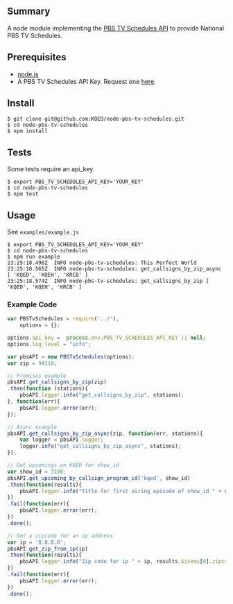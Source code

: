 ## Summary
A node module implementing the [PBS TV Schedules API](https://projects.pbs.org/confluence/display/tvsapi/TV+Schedules+Version+2) to provide National PBS TV Schedules.

## Prerequisites
* [node.js](https://nodejs.org/)
* A PBS TV Schedules API Key. Request one [here](http://open.pbs.org/tools/pbs-api-key-request/).

## Install
```
$ git clone git@github.com:KQED/node-pbs-tv-schedules.git
$ cd node-pbs-tv-schedules
$ npm install
```

## Tests
Some tests require an api_key.
```
$ export PBS_TV_SCHEDULES_API_KEY='YOUR_KEY'
$ cd node-pbs-tv-schedules
$ npm test
```

## Usage
See `examples/example.js`
```
$ export PBS_TV_SCHEDULES_API_KEY='YOUR_KEY'
$ cd node-pbs-tv-schedules
$ npm run example
23:25:18.498Z  INFO node-pbs-tv-schedules: This Perfect World
23:25:18.565Z  INFO node-pbs-tv-schedules: get_callsigns_by_zip_async [ 'KQED', 'KQEH', 'KRCB' ]
23:25:18.574Z  INFO node-pbs-tv-schedules: get_callsigns_by_zip [ 'KQED', 'KQEH', 'KRCB' ]
```
### Example Code
```js
var PBSTvSchedules = require('../'),
    options = {};

options.api_key =  process.env.PBS_TV_SCHEDULES_API_KEY || null;
options.log_level = "info";

var pbsAPI = new PBSTvSchedules(options);
var zip = 94110;

// Promises example
pbsAPI.get_callsigns_by_zip(zip)
.then(function (stations){
    pbsAPI.logger.info("get_callsigns_by_zip", stations);
}, function(err){
    pbsAPI.logger.error(err);
});

// Async example
pbsAPI.get_callsigns_by_zip_async(zip, function(err, stations){
    var logger = pbsAPI.logger;
    logger.info("get_callsigns_by_zip_async", stations);
});

// Get upcomings on KQED for show_id
var show_id = 3190;
pbsAPI.get_upcoming_by_callsign_program_id('kqed', show_id)
.then(function(results){
    pbsAPI.logger.info("Title for first airing episode of show_id " + show_id, results.upcoming_episodes[0].episode_title);
})
.fail(function(err){
    pbsAPI.logger.error(err);
})
.done();

// Get a zipcode for an ip address
var ip = '8.8.8.8';
pbsAPI.get_zip_from_ip(ip)
.then(function(results){
    pbsAPI.logger.info("Zip code for ip " + ip, results.$items[0].zipcode);
})
.fail(function(err){
    pbsAPI.logger.error(err);
})
.done();
```

